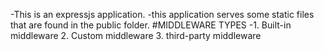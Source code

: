 -This is an expressjs application. -this application serves some static files
that are found in the public folder. #MIDDLEWARE TYPES -1. Built-in
middleware 2. Custom middleware 3. third-party middleware
